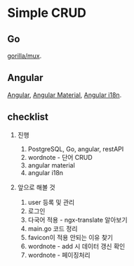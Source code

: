 # Simple CRUD

## Go
[gorilla/mux](https://github.com/gorilla/mux).

## Angular
[Angular](https://angular.io/),
[Angular Material](https://material.angular.io/),
[Angular i18n](https://angular.io/guide/i18n).


## checklist
1. 진행
    1. PostgreSQL, Go, angular, restAPI
    2. wordnote - 단어 CRUD
    3. angular material
    4. angular i18n


2. 앞으로 해볼 것
    1. user 등록 및 관리
    2. 로그인
    3. 다국어 적용 - ngx-translate 알아보기
    4. main.go 코드 정리
    5. favicon이 적용 안되는 이유 찾기
    6. wordnote - add 시 데이터 갱신 확인
    7. wordnote - 페이징처리